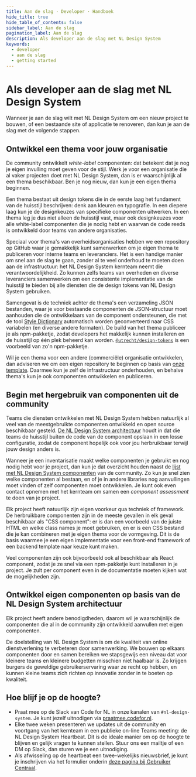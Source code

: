 ```yaml
---
title: Aan de slag · Developer · Handboek
hide_title: true
hide_table_of_contents: false
sidebar_label: Aan de slag
pagination_label: Aan de slag
description: Als developer aan de slag met NL Design System
keywords:
  - developer
  - aan de slag
  - getting started
---
```


# Als developer aan de slag met NL Design System

Wanneer je aan de slag wilt met NL Design System om een nieuw project te bouwen, of een bestaande site of applicatie te renoveren, dan kun je aan de slag met de volgende stappen.

## Ontwikkel een thema voor jouw organisatie

De community ontwikkelt _white-label_ componenten: dat betekent dat je nog je eigen invulling moet geven voor de stijl. Werk je voor een organisatie die al vaker projecten doet met NL Design System, dan is er waarschijnlijk al een thema beschikbaar. Ben je nog nieuw, dan kun je een eigen thema beginnen.

Een thema bestaat uit design tokens die in de eerste laag het fundament van de huisstijl beschrijven: denk aan kleuren en typografie. In een diepere laag kun je de designkeuzes van specifieke componenten uitwerken. In een thema leg je dus niet alleen de huisstijl vast, maar ook designkeuzes voor alle white-label componenten die je nodig hebt en waarvan de code reeds is ontwikkeld door teams van andere organisaties.

Speciaal voor thema's van overheidsorganisaties hebben we een repository op GitHub waar je gemakkelijk kunt samenwerken om je eigen thema te publiceren voor interne teams en leveranciers. Het is een handige manier om snel aan de slag te gaan, zonder al te veel onderhoud te moeten doen aan de infrastructuur: het NL Design System kernteam neemt die verantwoordelijkheid. Zo kunnen zelfs teams van overheden en diverse leveranciers samenwerken om een consistente implementatie van de huisstijl te bieden bij alle diensten die de design tokens van NL Design System gebruiken.

Samengevat is de techniek achter de thema's een verzameling JSON bestanden, waar je voor bestaande componenten de JSON-structuur moet aanhouden die de ontwikkelaars van de component ondersteunen, die met de tool [Style Dictionary](https://amzn.github.io/style-dictionary/) automatisch worden geconverteerd naar CSS variabelen (en diverse andere formaten). De build van het thema publiceer je als npm-pakketje, zodat developers het makkelijk kunnen installeren en de huisstijl op één plek beheerd kan worden. [`@utrecht/design-tokens`](https://www.npmjs.com/package/@utrecht/design-tokens) is een voorbeeld van zo'n npm-pakketje.

Wil je een thema voor een andere (commerciële) organisatie ontwikkelen, dan adviseren we om een eigen repository te beginnen op basis van [onze template](https://github.com/nl-design-system/example). Daarmee kun je zelf de infrastructuur onderhouden, en behalve thema's kun je ook componenten ontwikkelen en publiceren.

## Begin met hergebruik van componenten uit de community

Teams die diensten ontwikkelen met NL Design System hebben natuurlijk al veel van de meestgebruikte componenten ontwikkeld en open source beschikbaar gesteld. [De NL Design System architectuur](02-architectuur.md) houdt in dat die teams de huisstijl buiten de code van de component opslaan in een losse configuratie, zodat de component hopelijk ook voor jou herbruikbaar terwijl jouw design anders is.

Wanneer je een inventarisatie maakt welke componenten je gebruikt en nog nodig hebt voor je project, dan kun je dat overzicht houden naast de [lijst met NL Design System componenten](/componenten/) van de community. Zo kun je snel zien welke componenten al bestaan, en of je in andere libraries nog aanvullingen moet vinden of zelf componenten moet ontwikkelen. Je kunt ook even contact opnemen met het kernteam om samen een _component assessment_ te doen van je project.

Elk project heeft natuurlijk zijn eigen voorkeur qua techniek of framework. De herbruikbare componenten zijn in de meeste gevallen in elk geval beschikbaar als "CSS component": er is dan een voorbeeld van de juiste HTML en welke class names je moet gebruiken, en er is een CSS bestand die je kan combineren met je eigen thema voor de vormgeving. Dit is de basis waarmee je een eigen implementatie voor een front-end framework of een backend template naar keuze kunt maken.

Veel componenten zijn ook bijvoorbeeld ook al beschikbaar als React component, zodat je ze snel via een npm-pakketje kunt installeren in je project. Je zult per component even in de documentatie moeten kijken wat de mogelijkheden zijn.

## Ontwikkel eigen componenten op basis van de NL Design System architectuur

Elk project heeft andere benodigdheden, daarom wil je waarschijnlijk de componenten die al in de community zijn ontwikkeld aanvullen met eigen componenten.

De doelstelling van NL Design System is om de kwaliteit van online dienstverlening te verbeteren door samenwerking. We bouwen op elkaars componenten door en samen bereiken we stapsgewijs een niveau dat voor kleinere teams en kleinere budgetten misschien niet haalbaar is. Zo krijgen burgers de geweldige gebruikerservaring waar ze recht op hebben, en kunnen kleine teams zich richten op innovatie zonder in te boeten op kwaliteit.

## Hoe blijf je op de hoogte?

- Praat mee op de Slack van Code for NL in onze kanalen van `#nl-design-system`. Je kunt jezelf uitnodigen via [praatmee.codefor.nl](https://praatmee.codefor.nl).
- Elke twee weken presenteren we updates uit de community en voortgang van het kernteam in een publieke on-line Teams meeting: de NL Design System Heartbeat. Dit is de ideale manier om op de hoogte te blijven en gelijk vragen te kunnen stellen. Stuur ons een mailtje of een DM op Slack, dan sturen we je een uitnodiging.
- Als afwisseling op de heartbeat een twee-wekelijks nieuwsbrief, je kunt je inschrijven via het formulier onderin [deze pagina bij Gebruiker Centraal](https://designsystem.gebruikercentraal.nl).
